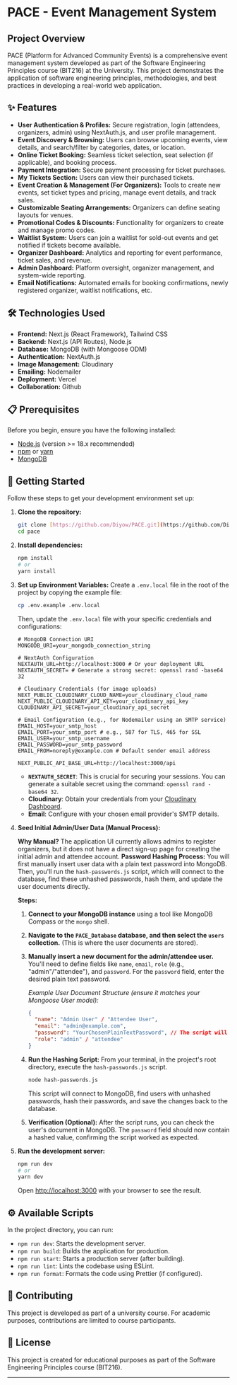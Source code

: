 # PACE - Event Management System

## Project Overview
PACE (Platform for Advanced Community Events) is a comprehensive event management system developed as part of the Software Engineering Principles course (BIT216) at the University. This project demonstrates the application of software engineering principles, methodologies, and best practices in developing a real-world web application.

## ✨ Features

* **User Authentication & Profiles:** Secure registration, login (attendees, organizers, admin) using NextAuth.js, and user profile management.
* **Event Discovery & Browsing:** Users can browse upcoming events, view details, and search/filter by categories, dates, or location.
* **Online Ticket Booking:** Seamless ticket selection, seat selection (if applicable), and booking process.
* **Payment Integration:** Secure payment processing for ticket purchases.
* **My Tickets Section:** Users can view their purchased tickets.
* **Event Creation & Management (For Organizers):** Tools to create new events, set ticket types and pricing, manage event details, and track sales.
* **Customizable Seating Arrangements:** Organizers can define seating layouts for venues.
* **Promotional Codes & Discounts:** Functionality for organizers to create and manage promo codes.
* **Waitlist System:** Users can join a waitlist for sold-out events and get notified if tickets become available.
* **Organizer Dashboard:** Analytics and reporting for event performance, ticket sales, and revenue.
* **Admin Dashboard:** Platform oversight, organizer management, and system-wide reporting.
* **Email Notifications:** Automated emails for booking confirmations, newly registered organizer, waitlist notifications, etc.


## 🛠️ Technologies Used

* **Frontend:** Next.js (React Framework), Tailwind CSS
* **Backend:** Next.js (API Routes), Node.js
* **Database:** MongoDB (with Mongoose ODM)
* **Authentication:** NextAuth.js
* **Image Management:** Cloudinary
* **Emailing:** Nodemailer
* **Deployment:** Vercel
* **Collaboration:** Github

## 📋 Prerequisites

Before you begin, ensure you have the following installed:

* [Node.js](https://nodejs.org/) (version >= 18.x recommended)
* [npm](https://www.npmjs.com/) or [yarn](https://yarnpkg.com/)
* [MongoDB](https://www.mongodb.com/try/download/community)

## 🚀 Getting Started

Follow these steps to get your development environment set up:

1.  **Clone the repository:**
    ```bash
    git clone [https://github.com/Diyow/PACE.git](https://github.com/Diyow/PACE.git)
    cd pace
    ```

2.  **Install dependencies:**
    ```bash
    npm install
    # or
    yarn install
    ```

3.  **Set up Environment Variables:**
    Create a `.env.local` file in the root of the project by copying the example file:
    ```bash
    cp .env.example .env.local
    ```
    Then, update the `.env.local` file with your specific credentials and configurations:

    ```env
    # MongoDB Connection URI
    MONGODB_URI=your_mongodb_connection_string

    # NextAuth Configuration
    NEXTAUTH_URL=http://localhost:3000 # Or your deployment URL
    NEXTAUTH_SECRET= # Generate a strong secret: openssl rand -base64 32

    # Cloudinary Credentials (for image uploads)
    NEXT_PUBLIC_CLOUDINARY_CLOUD_NAME=your_cloudinary_cloud_name
    NEXT_PUBLIC_CLOUDINARY_API_KEY=your_cloudinary_api_key
    CLOUDINARY_API_SECRET=your_cloudinary_api_secret

    # Email Configuration (e.g., for Nodemailer using an SMTP service)
    EMAIL_HOST=your_smtp_host
    EMAIL_PORT=your_smtp_port # e.g., 587 for TLS, 465 for SSL
    EMAIL_USER=your_smtp_username
    EMAIL_PASSWORD=your_smtp_password
    EMAIL_FROM=noreply@example.com # Default sender email address

    NEXT_PUBLIC_API_BASE_URL=http://localhost:3000/api
    
    ```
    * **`NEXTAUTH_SECRET`**: This is crucial for securing your sessions. You can generate a suitable secret using the command: `openssl rand -base64 32`.
    * **Cloudinary**: Obtain your credentials from your [Cloudinary Dashboard](https://cloudinary.com/console).
    * **Email**: Configure with your chosen email provider's SMTP details.

4.  **Seed Initial Admin/User Data (Manual Process):**

    **Why Manual?**
    The application UI currently allows admins to register organizers, but it does not have a direct sign-up page for creating the initial admin and attendee account.
    **Password Hashing Process:**
    You will first manually insert user data with a plain text password into MongoDB. Then, you'll run the `hash-passwords.js` script, which will connect to the database, find these unhashed passwords, hash them, and update the user documents directly.

    **Steps:**

    1.  **Connect to your MongoDB instance** using a tool like MongoDB Compass or the `mongo` shell.
    2.  **Navigate to the `PACE_Database` database, and then select the `users` collection.** (This is where the user documents are stored).
    3.  **Manually insert a new document for the admin/attendee user.** You'll need to define fields like `name`, `email`, `role` (e.g., "admin"/"attendee"), and `password`. For the `password` field, enter the desired plain text password.

        *Example User Document Structure (ensure it matches your Mongoose User model):*
        ```json
        {
          "name": "Admin User" / "Attendee User",
          "email": "admin@example.com",
          "password": "YourChosenPlainTextPassword", // The script will hash this
          "role": "admin" / "attendee"
        }
        ```
    4.  **Run the Hashing Script:** From your terminal, in the project's root directory, execute the `hash-passwords.js` script.
        ```bash
        node hash-passwords.js
        ```

        This script will connect to MongoDB, find users with unhashed passwords, hash their passwords, and save the changes back to the database.
    5.  **Verification (Optional):** After the script runs, you can check the user's document in MongoDB. The `password` field should now contain a hashed value, confirming the script worked as expected.

5.  **Run the development server:**
    ```bash
    npm run dev
    # or
    yarn dev
    ```
    Open [http://localhost:3000](http://localhost:3000) with your browser to see the result.

## ⚙️ Available Scripts

In the project directory, you can run:

* `npm run dev`: Starts the development server.
* `npm run build`: Builds the application for production.
* `npm run start`: Starts a production server (after building).
* `npm run lint`: Lints the codebase using ESLint.
* `npm run format`: Formats the code using Prettier (if configured).

## 🤝 Contributing
This project is developed as part of a university course. For academic purposes, contributions are limited to course participants.

## 📄 License
This project is created for educational purposes as part of the Software Engineering Principles course (BIT216).


---
